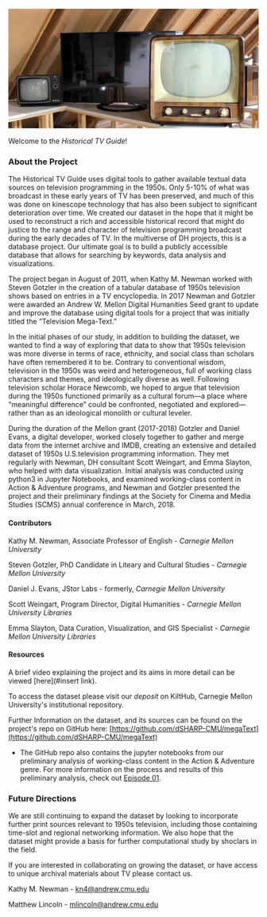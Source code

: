 ![tv_retro](/assets/img/tv_retro.jpg)

Welcome to the *Historical TV Guide*!

### About the Project

The Historical TV Guide uses digital tools to gather available textual data sources on television programming in the 1950s. Only 5-10% of what was broadcast in these early years of TV has been preserved, and much of this was done on kinescope technology that has also been subject to significant deterioration over time. We created our dataset in the hope that it might be used to reconstruct a rich and accessible historical record that might do justice to the range and character of television programming broadcast during the early decades of TV. In the multiverse of DH projects, this is a database project. Our ultimate goal is to build a publicly accessible database that allows for searching by keywords, data analysis and visualizations.

The project began in August of 2011, when Kathy M. Newman worked with Steven Gotzler in the creation of a tabular database of 1950s television shows based on entries in a TV encyclopedia. In 2017 Newman and Gotzler were awarded an Andrew W. Mellon Digital Humanities Seed grant to update and improve the database using digital tools for a project that was initially titled the “Television Mega-Text.”

In the initial phases of our study, in addition to building the dataset, we wanted to find a way of exploring that data to show that 1950s television was more diverse in terms of race, ethnicity, and social class than scholars have often remembered it to be. Contrary to conventional wisdom, television in the 1950s was weird and heterogeneous, full of working class characters and themes, and ideologically diverse as well. Following television scholar Horace Newcomb, we hoped to argue that television during the 1950s functioned primarily as a cultural forum—a place where “meaningful difference” could be confronted, negotiated and explored—rather than as an ideological monolith or cultural leveler.

During the duration of the Mellon grant (2017-2018) Gotzler and Daniel Evans, a digital developer, worked closely together to gather and merge data from the internet archive and IMDB, creating an extensive and detailed dataset of 1950s U.S.television programming information. They met regularly with Newman, DH consultant Scott Weingart, and Emma Slayton, who helped with data visualization. Initial analysis was conducted using python3 in Jupyter Notebooks, and examined working-class content in Action & Adventure programs, and Newman and Gotzler presented the project and their preliminary findings at the Society for Cinema and Media Studies (SCMS) annual conference in March, 2018. 

#### Contributors

Kathy M. Newman, Associate Professor of English - *Carnegie Mellon University*

Steven Gotzler, PhD Candidate in Liteary and Cultural Studies - *Carnegie Mellon University*

Daniel J. Evans, JStor Labs - formerly, *Carnegie Mellon University*

Scott Weingart, Program Director, Digital Humanities - *Carnegie Mellon University Libraries*

Emma Slayton, Data Curation, Visualization, and GIS Specialist - *Carnegie Mellon University Libraries*

#### Resources

A brief video explaining the project and its aims in more detail can be viewed [here](#insert link).

To access the dataset please visit our *deposit* on KiltHub, Carnegie Mellon University's institutional repository. 

Further Information on the dataset, and its sources can be found on the project's repo on GitHub here: [https://github.com/dSHARP-CMU/megaText](https://github.com/dSHARP-CMU/megaText)

* The GitHub repo also contains the jupyter notebooks from our preliminary analysis of working-class content in the Action & Adventure genre. For more information on the process and results of this preliminary analysis, check out [Episode 01](/Historical-TV-Guide/analysis).

### Future Directions

We are still continuing to expand the dataset by looking to incorporate further print sources relevant to 1950s television, including those containing time-slot and regional networking information. We also hope that the dataset might provide a basis for further computational study by shoclars in the field.

If you are interested in collaborating on growing the dataset, or have access to unique archival materials about TV please contact us. 

Kathy M. Newman - [kn4@andrew.cmu.edu](mailto:kn4@andrew.cmu.edu)

Matthew Lincoln - [mlincoln@andrew.cmu.edu](mailto:mlincoln@andrew.cmu.edu)



